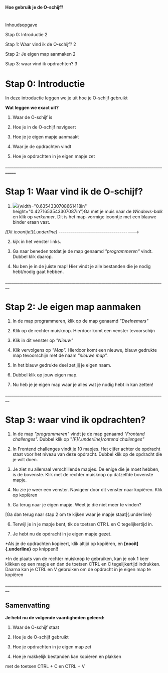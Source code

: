 **Hoe gebruik je de O-schijf?**

# 

Inhoudsopgave

Stap 0: Introductie 2

Stap 1: Waar vind ik de O-schijf? 2

Stap 2: Je eigen map aanmaken 2

Stap 3: waar vind ik opdrachten? 3

## 

## 

# Stap 0: Introductie

In deze introductie leggen we je uit hoe je O-schijf gebruikt

**Wat leggen we exact uit?**

1.  Waar de O-schijf is

2.  Hoe je in de O-schijf navigeert

3.  Hoe je je eigen mapje aanmaakt

4.  Waar je de opdrachten vindt

5.  Hoe je opdrachten in je eigen mapje zet

**\_\_\_\_\_\_\_\_\_\_\_\_\_\_\_\_\_\_\_\_\_\_\_\_\_\_\_\_\_\_\_\_\_\_\_\_\_\_\_\_\_\_\_\_\_\_\_\_\_\_\_\_\_\_\_\_\_\_\_\_\_\_\_\_\_\_\_\_\_\_\_\_\_\_\_\_\_\_\_\_**

# Stap 1: Waar vind ik de O-schijf?

1.  ![](../explorer.jpg){width="0.6354330708661418in"
    height="0.4271653543307087in"}Ga met je muis naar de *Windows-balk*
    en klik op *verkenner*. Dit is het map-vormige icoontje met een
    blauwe binder eraan vast.

*[Dit icoontje!]{.underline}*
\-\-\-\-\-\-\-\-\-\-\-\-\-\-\-\-\-\-\-\-\-\-\-\-\-\-\-\-\-\-\-\-\-\-\-\--\>

2.  kijk in het venster links.

3.  Ga naar beneden totdat je de map genaamd *"programmeren"* vindt.
    Dubbel klik daarop.

4.  Nu ben je in de juiste map! Hier vindt je alle bestanden die je
    nodig hebt/nodig gaat hebben.

\_\_\_\_\_\_\_\_\_\_\_\_\_\_\_\_\_\_\_\_\_\_\_\_\_\_\_\_\_\_\_\_\_\_\_\_\_\_\_\_\_\_\_\_\_\_\_\_\_\_\_\_\_\_\_\_\_\_\_\_\_\_\_\_\_\_\_\_\_\_\_\_\_\_\_\_\_\_\_\_

# Stap 2: Je eigen map aanmaken

1.  In de map programmeren, klik op de map genaamd *"Deelnemers"*

2.  Klik op de rechter muisknop. Hierdoor komt een venster tevoorschijn

3.  Klik in dit venster op *"Nieuw"*

4.  Klik vervolgens op *"Map".* Hierdoor komt een nieuwe, blauw gedrukte
    map tevoorschijn met de naam *"nieuwe map".*

5.  In het blauw gedrukte deel zet jij je eigen naam.

6.  Dubbel klik op jouw eigen map.

7.  Nu heb je je eigen map waar je alles wat je nodig hebt in kan
    zetten!

\_\_\_\_\_\_\_\_\_\_\_\_\_\_\_\_\_\_\_\_\_\_\_\_\_\_\_\_\_\_\_\_\_\_\_\_\_\_\_\_\_\_\_\_\_\_\_\_\_\_\_\_\_\_\_\_\_\_\_\_\_\_\_\_\_\_\_\_\_\_\_\_\_\_\_\_\_\_\_\_

# Stap 3: waar vind ik opdrachten?

1.  In de map *"programmeren"* vindt je de map genaamd *"Frontend
    challenges".* Dubbel klik op "*[F]{.underline}rontend challenges"*

2.  In Frontend challenges vindt je 10 mapjes. Het cijfer achter de
    opdracht staat voor het niveau van deze opdracht. Dubbel klik op de
    opdracht die je wilt doen.

3.  Je ziet nu allemaal verschillende mapjes. De enige die je moet
    hebben, is de bovenste. Klik met de rechter muisknop op datzelfde
    bovenste mapje.

4.  Nu zie je weer een venster. Navigeer door dit venster naar kopiëren.
    Klik op kopiëren

5.  Ga terug naar je eigen mapje. Weet je die niet meer te vinden?

[Ga dan terug naar stap 2 om te kijken waar je mapje staat]{.underline}

6.  Terwijl je in je mapje bent, tik de toetsen CTR L en C
    tegelijkertijd in.

7.  Je hebt nu de opdracht in je eigen mapje gezet.

\*Als je de opdrachten kopieert, klik altijd op kopiëren, en
**[nooit]{.underline}** op knippen!!

\*In de plaats van de rechter muisknop te gebruiken, kan je ook 1 keer
klikken op een mapje en dan de toetsen CTRL en C tegelijkertijd
indrukken. Daarna kan je CTRL en V gebruiken om de opdracht in je eigen
map te kopiëren

\_\_\_\_\_\_\_\_\_\_\_\_\_\_\_\_\_\_\_\_\_\_\_\_\_\_\_\_\_\_\_\_\_\_\_\_\_\_\_\_\_\_\_\_\_\_\_\_\_\_\_\_\_\_\_\_\_\_\_\_\_\_\_\_\_\_\_\_\_\_\_\_\_\_\_\_\_\_\_\_

## Samenvatting

**Je hebt nu de volgende vaardigheden geleerd:**

1.  Waar de O-schijf staat

2.  Hoe je de O-schijf gebruikt

3.  Hoe je opdrachten in je eigen map zet

4.  Hoe je makkelijk bestanden kan kopiëren en plakken

met de toetsen CTRL + C en CTRL + V
